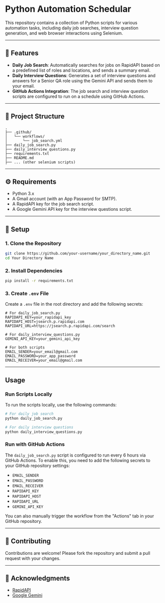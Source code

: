 # Python Automation Schedular

This repository contains a collection of Python scripts for various automation tasks, including daily job searches, interview question generation, and web browser interactions using Selenium.

---

## 📌 Features

- **Daily Job Search**: Automatically searches for jobs on RapidAPI based on a predefined list of roles and locations, and sends a summary email.
- **Daily Interview Questions**: Generates a set of interview questions and answers for a Senior QA role using the Gemini API and sends them to your email.
- **GitHub Actions Integration**: The job search and interview question scripts are configured to run on a schedule using GitHub Actions.

---

## 📂 Project Structure

```text
.
├── .github/
│   └── workflows/
│       └── job_search.yml
├── daily_job_search.py
├── daily_interview_questions.py
├── requirements.txt
├── README.md
├── ... (other selenium scripts)
```

---

## ⚙️ Requirements

- Python 3.x
- A Gmail account (with an App Password for SMTP).
- A RapidAPI key for the job search script.
- A Google Gemini API key for the interview questions script.

---

## 🚀 Setup

### 1. Clone the Repository
```bash
git clone https://github.com/your-username/your_directory_name.git
cd Your Directory Name
```

### 2. Install Dependencies
```bash
pip install -r requirements.txt
```

### 3. Create `.env` File
Create a `.env` file in the root directory and add the following secrets:

```env
# For daily_job_search.py
RAPIDAPI_KEY=your_rapidapi_key
RAPIDAPI_HOST=jsearch.p.rapidapi.com
RAPIDAPI_URL=https://jsearch.p.rapidapi.com/search

# For daily_interview_questions.py
GEMINI_API_KEY=your_gemini_api_key

# For both scripts
EMAIL_SENDER=your_email@gmail.com
EMAIL_PASSWORD=your_app_password
EMAIL_RECEIVER=your_email@gmail.com
```

---

## Usage

### Run Scripts Locally

To run the scripts locally, use the following commands:

```bash
# For daily job search
python daily_job_search.py

# For daily interview questions
python daily_interview_questions.py
```

### Run with GitHub Actions

The `daily_job_search.py` script is configured to run every 6 hours via GitHub Actions. To enable this, you need to add the following secrets to your GitHub repository settings:

- `EMAIL_SENDER`
- `EMAIL_PASSWORD`
- `EMAIL_RECEIVER`
- `RAPIDAPI_KEY`
- `RAPIDAPI_HOST`
- `RAPIDAPI_URL`
- `GEMINI_API_KEY`

You can also manually trigger the workflow from the "Actions" tab in your GitHub repository.

---

## 🤝 Contributing

Contributions are welcome! Please fork the repository and submit a pull request with your changes.

---

## 📖 Acknowledgments

- [RapidAPI](https://rapidapi.com/)
- [Google Gemini](https://gemini.google.com/)
